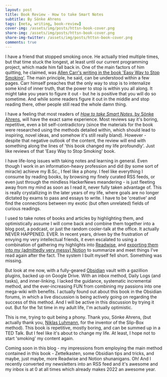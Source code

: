 ```yaml
---
layout: post
title: Book Review - How to take Smart Notes
subtitle: By Sönke Ahrens
tags: [meta, writing, book-review]
cover-img: /assets/img/posts/httsn-book-cover.png
share-img: /assets/img/posts/httsn-book-cover.png
share-img-twitter: /assets/img/posts/httsn-book-cover.png
comments: true
---
```

I have a friend that stopped smoking once. He actually tried multiple times, but that time stuck the longest, at least until our current programming project, which made him fall back in. One of the main factors of him quitting, he claimed, was [Allen Carr's writing in the book 'Easy Way to Stop Smoking'](https://amzn.to/34nz4Wc). The main principle, he said, can be understood within a few pages. Carr himself preaches that the only way to stop is to internalize some kind of inner truth, that the power to stop is within you all along. It might take you years to figure it out - but he is positive that you will do so sometime. And while some readers figure it out in the middle and stop reading there, other people still read the whole damn thing.

I have a feeling that most readers of [*How to take Smart Notes*, by Sönke Ahrens](https://amzn.to/3HyXL0k), will have the exact same experience. Most reviews say it's boring, repetitive, even a bit self-contradictory (since the materials for the book were researched using the methods detailed within, which should lead to inspiring, novel ideas, and somehow it's still really bland). However - despite that negative outlook of the content, the review will end with something along the lines of 'this book changed my life profoundly'. Just like reviews of that 'Easy Way to Stop Smoking' book.

I have life-long issues with taking notes and learning in general. Even though I work in an information-heavy profession and did (by some sort of miracle) achieve my B.Sc., I feel like a phony. I feel like everything I consume by reading books, by browsing my finely curated RSS feeds, or even just through the mindless HackerNews meandering - is just fleeting away from my mind as soon as I read it, never fully taken advantage of. This is really crystallizing in the later years of my life, where goals are no longer dictated by exams to pass and essays to write. I have to be 'creative' and find the connections between my exotic (but often unrelated) fields of curious readings.

I used to take notes of books and articles by highlighting them, and optimistically assume I will come back and combine them together into a blog post, a podcast, or just the random cooler-talk at the office. It actually NEVER HAPPENED. EVER. In recent years, driven by the frustration of envying my very intellectual friends, it even escalated to using a combination of gathering my highlights into [Readwise](https://readwise.io/), and [exporting them into my (admittedly very messy) Notion](https://help.readwise.io/article/46-how-does-the-readwise-to-notion-export-integration-work) to summarize and meet things I've read again after the fact. The system I built myself fell short. Something was missing. 

But look at me now, with a fully-geared [Obsidian](https://obsidian.md/) vault with a gazillion plugins, backed up on Google Drive. With an inbox method, Daily Logs (and tasks), and inner-linking.
I lacked the guidance, systematic incremental method, and the ever-increasing FUN from combining my passions into one mega-wiki with benefits.
I actually found out about this book in the Obsidian forums, in which a live discussion is being actively going on regarding the success of this method. And I will be active in this discussion by trying it out. But for the 1st time in my adult life, I'm actually optimistic.

This is me, trying to quit being a phony. Thank you, Sönke Ahrens, (but actually thank you, [Niklas Luhmann](https://www.wikiwand.com/en/Niklas_Luhmann), for the inventor of the Slip-Box method). This book is repetitive, mostly boring, and can be summed up in a TED Talk. But I feel like it's about to change my life. At least, I hope not to start 'smoking' my content again.

Coming soon in this blog - my impressions from employing the main method contained in this book - Zettelkasten, some Obsidian tips and tricks, and maybe, just maybe, more Readwise and Notion shunanigans. Oh! And I recently converted my newsletters into an RSS feed and it's awesome and my inbox is at 0 at all times which already makes 2022 an awesome year.